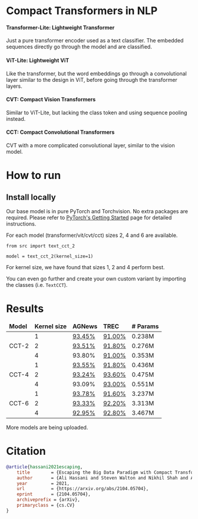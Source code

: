 # Compact Transformers in NLP

#### Transformer-Lite: Lightweight Transformer
Just a pure transformer encoder used as a text classifier. The embedded sequences
directly go through the model and are classified.
 
#### ViT-Lite: Lightweight ViT 
Like the transformer, but the word embeddings go through a convolutional layer similar
to the design in ViT, before going through the transformer layers.

#### CVT: Compact Vision Transformers
Similar to ViT-Lite, but lacking the class token and using sequence pooling instead.

#### CCT: Compact Convolutional Transformers
CVT with a more complicated convolutional layer, similar to the vision model.

# How to run

## Install locally

Our base model is in pure PyTorch and Torchvision. No extra packages are required.
Please refer to [PyTorch's Getting Started](https://pytorch.org/get-started/locally/) page for detailed instructions.

For each model (transformer/vit/cvt/cct) sizes 2, 4 and 6 are available.

```python3
from src import text_cct_2

model = text_cct_2(kernel_size=1)
```
For kernel size, we have found that sizes 1, 2 and 4 perform best.

You can even go further and create your own custom variant by importing the classes (i.e. `TextCCT`).

# Results

<table style="width:100%">
    <thead>
        <tr>
            <td><b>Model</b></td> 
            <td><b>Kernel size</b></td>
            <td><b>AGNews</b></td>
            <td><b>TREC</b></td>
            <td><b># Params</b></td>
        </tr>
    </thead>
    <tbody>
        <tr>
            <td rowspan=3>CCT-2</td>
            <td>1</td>
            <td><a href="https://shi-labs.com/projects/cct/checkpoints/nlp/text_cct2-1_agnews_93.45.pth">93.45%</a></td>
            <td><a href="https://shi-labs.com/projects/cct/checkpoints/nlp/text_cct2-1_trec_91.00.pth">91.00%</a></td>
            <td>0.238M</td>
        </tr>
        <tr>
            <td>2</td>
            <td><a href="https://shi-labs.com/projects/cct/checkpoints/nlp/text_cct2-2_agnews_93.51.pth">93.51%</a></td>
            <td><a href="https://shi-labs.com/projects/cct/checkpoints/nlp/text_cct2-2_trec_91.80.pth">91.80%</a></td>
            <td>0.276M</td>
        </tr>
        <tr>
            <td>4</td>
            <td>93.80%</td>
            <td><a href="https://shi-labs.com/projects/cct/checkpoints/nlp/text_cct2-4_trec_91.00.pth">91.00%</a></td>
            <td>0.353M</td>
        </tr>
        <tr>
            <td rowspan=3>CCT-4</td>
            <td>1</td>
            <td><a href="https://shi-labs.com/projects/cct/checkpoints/nlp/text_cct4-1_agnews_93.55.pth">93.55%</a></td>
            <td><a href="https://shi-labs.com/projects/cct/checkpoints/nlp/text_cct4-1_trec_91.80.pth">91.80%</a></td>
            <td>0.436M</td>
        </tr>
        <tr>
            <td>2</td>
            <td><a href="https://shi-labs.com/projects/cct/checkpoints/nlp/text_cct4-2_agnews_93.24.pth">93.24%</a></td>
            <td><a href="https://shi-labs.com/projects/cct/checkpoints/nlp/text_cct4-2_trec_93.60.pth">93.60%</a></td>
            <td>0.475M</td>
        </tr>
        <tr>
            <td>4</td>
            <td>93.09%</td>
            <td><a href="https://shi-labs.com/projects/cct/checkpoints/nlp/text_cct4-4_trec_93.00.pth">93.00%</a></td>
            <td>0.551M</td>
        </tr>
        <tr>
            <td rowspan=3>CCT-6</td>
            <td>1</td>
            <td><a href="https://shi-labs.com/projects/cct/checkpoints/nlp/text_cct6-1_agnews_93.78.pth">93.78%</a></td>
            <td><a href="https://shi-labs.com/projects/cct/checkpoints/nlp/text_cct6-1_trec_91.60.pth">91.60%</a></td>
            <td>3.237M</td>
        </tr>
        <tr>
            <td>2</td>
            <td><a href="https://shi-labs.com/projects/cct/checkpoints/nlp/text_cct6-2_agnews_93.33.pth">93.33%</a></td>
            <td><a href="https://shi-labs.com/projects/cct/checkpoints/nlp/text_cct6-2_trec_92.20.pth">92.20%</a></td>
            <td>3.313M</td>
        </tr>
        <tr>
            <td>4</td>
            <td><a href="https://shi-labs.com/projects/cct/checkpoints/nlp/text_cct6-4_agnews_92.95.pth">92.95%</a></td>
            <td><a href="https://shi-labs.com/projects/cct/checkpoints/nlp/text_cct6-4_trec_92.80.pth">92.80%</a></td>
            <td>3.467M</td>
        </tr>
    </tbody>
</table>
More models are being uploaded.

# Citation
```bibtex
@article{hassani2021escaping,
	title        = {Escaping the Big Data Paradigm with Compact Transformers},
	author       = {Ali Hassani and Steven Walton and Nikhil Shah and Abulikemu Abuduweili and Jiachen Li and Humphrey Shi},
	year         = 2021,
	url          = {https://arxiv.org/abs/2104.05704},
	eprint       = {2104.05704},
	archiveprefix = {arXiv},
	primaryclass = {cs.CV}
}
```
